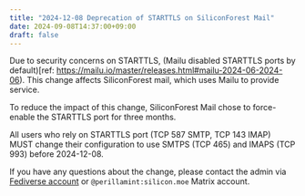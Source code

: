 ```yaml
---
title: "2024-12-08 Deprecation of STARTTLS on SiliconForest Mail"
date: 2024-09-08T14:37:00+09:00
draft: false
---
```


Due to security concerns on STARTTLS, (Mailu disabled STARTTLS ports by default)[ref: https://mailu.io/master/releases.html#mailu-2024-06-2024-06).
This change affects SiliconForest mail, which uses Mailu to provide service.

To reduce the impact of this change, SiliconForest Mail chose to force-enable the STARTTLS port for three months.

All users who rely on STARTTLS port (TCP 587 SMTP, TCP 143 IMAP) MUST change their configuration to use SMTPS (TCP 465) and IMAPS (TCP 993) before 2024-12-08.

If you have any questions about the change, please contact the admin via [Fediverse account](https://social.silicon.moe/@perillamint) or `@perillamint:silicon.moe` Matrix account.
